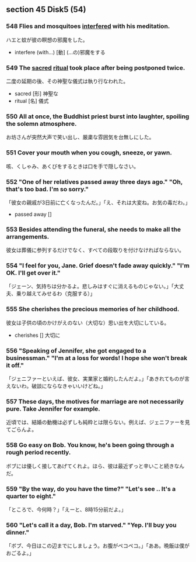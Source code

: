 ## section 45 Disk5 (54) 

###  548 Flies and mosquitoes [interfered](/words/interfere.md) with his meditation. 
ハエと蚊が彼の瞑想の邪魔をした。
- interfere (with...) [動] (...の)邪魔をする

###  549 The [sacred](/words/sacred.md) [ritual](/words/ritual.md) took place after being postponed twice. 
二度の延期の後、その神聖な儀式は執り行なわれた。
- sacred [形] 神聖な
- ritual [名] 儀式

###  550 All at once, the Buddhist priest burst into laughter, spoiling the solemn atmosphere. 
お坊さんが突然大声で笑い出し、厳粛な雰囲気を台無しにした。


###  551 Cover your mouth when you cough, sneeze, or yawn. 
咳、くしゃみ、あくびをするときは口を手で隠しなさい。

###  552 "One of her relatives passed away three days ago." "Oh, that's too bad. I'm so sorry." 
「彼女の親戚が3日前に亡くなったんだ。」「え、それは大変ね。お気の毒だわ。」

- passed away []

###  553 Besides attending the funeral, she needs to make all the arrangements. 
彼女は葬儀に参列するだけでなく、すべての段取りを付けなければならない。

###  554 "I feel for you, Jane. Grief doesn't fade away quickly." "I'm OK. I'll get over it." 
「ジェーン、気持ちは分かるよ。悲しみはすぐに消えるものじゃない。」「大丈夫、乗り越えてみせるわ（克服する）」

###  555 She cherishes the precious memories of her childhood. 
彼女は子供の頃のかけがえのない（大切な）思い出を大切にしている。
- cherishes [] 大切に

###  556 "Speaking of Jennifer, she got engaged to a businessman." "I'm at a loss for words! I hope she won't break it off." 
「ジェニファーといえば、彼女、実業家と婚約したんだよ。」「あきれてものが言えないわ。破談にならなきゃいいけどね。」

###  557 These days, the motives for marriage are not necessarily pure. Take Jennifer for example. 
近頃では、結婚の動機は必ずしも純粋とは限らない。例えば、ジェニファーを見てごらんよ。

###  558 Go easy on Bob. You know, he's been going through a rough period recently. 
ボブには優しく接してあげてくれよ。ほら、彼は最近ずっと辛いこと続きなんだ。

###  559 "By the way, do you have the time?" "Let's see .. It's a quarter to eight." 
「ところで、今何時？」「えーと、8時15分前だよ。」

###  560 "Let's call it a day, Bob. I'm starved." "Yep. I'll buy you dinner." 
「ボブ、今日はこの辺までにしましょう。お腹がペコペコ。」「ああ。晩飯は僕がおごるよ。」

